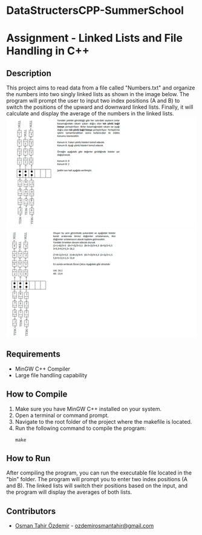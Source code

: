 # DataStructersCPP-SummerSchool

# Assignment - Linked Lists and File Handling in C++

## Description
This project aims to read data from a file called "Numbers.txt" and organize the numbers into two singly linked lists as shown in the image below. The program will prompt the user to input two index positions (A and B) to switch the positions of the upward and downward linked lists. Finally, it will calculate and display the average of the numbers in the linked lists.
![Linked List Structure1](https://github.com/osmntahir/DataStructersCPP-SummerSchool/blob/main/doc/image1.png)
![Linked List Structure2](https://github.com/osmntahir/DataStructersCPP-SummerSchool/blob/main/doc/image2.png)

## Requirements
- MinGW C++ Compiler
- Large file handling capability

## How to Compile
1. Make sure you have MinGW C++ installed on your system.
2. Open a terminal or command prompt.
3. Navigate to the root folder of the project where the makefile is located.
4. Run the following command to compile the program:
    ```
    make
    ```

## How to Run
After compiling the program, you can run the executable file located in the "bin" folder. The program will prompt you to enter two index positions (A and B). The linked lists will switch their positions based on the input, and the program will display the averages of both lists.

## Contributors
- [Osman Tahir Özdemir](https://github.com/osmntahir) - ozdemirosmantahir@gmail.com
